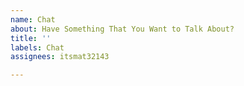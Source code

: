 ```yaml
---
name: Chat
about: Have Something That You Want to Talk About?
title: ''
labels: Chat
assignees: itsmat32143

---
```



